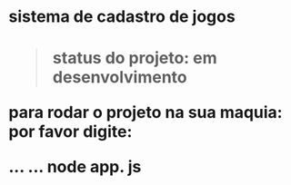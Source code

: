 <h1>sistema de cadastro de jogos<h1>

>status do projeto: em desenvolvimento

para rodar o projeto na sua maquia: por favor digite:

...
...
node app. js

